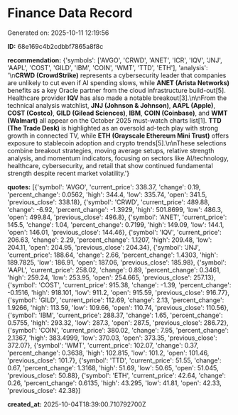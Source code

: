 # Finance Data Record

Generated on: 2025-10-11 12:19:56

**ID:** 68e169c4b2cdbbf7865a8f8c

**recommendation:** {'symbols': ['AVGO', 'CRWD', 'ANET', 'ICR', 'IQV', 'JNJ', 'AAPL', 'COST', 'GILD', 'IBM', 'COIN', 'WMT', 'TTD', 'ETH'], 'analysis': '\n**CRWD (CrowdStrike)** represents a cybersecurity leader that companies are unlikely to cut even if AI spending slows, while **ANET (Arista Networks)** benefits as a key Oracle partner from the cloud infrastructure build-out[5]. Healthcare provider **IQV** has also made a notable breakout[3].\n\nFrom the technical analysis watchlist, **JNJ (Johnson & Johnson)**, **AAPL (Apple)**, **COST (Costco)**, **GILD (Gilead Sciences)**, **IBM**, **COIN (Coinbase)**, and **WMT (Walmart)** all appear on the October 2025 must-watch charts list[1]. **TTD (The Trade Desk)** is highlighted as an oversold ad-tech play with strong growth in connected TV, while **ETH (Grayscale Ethereum Mini Trust)** offers exposure to stablecoin adoption and crypto trends[5].\n\nThese selections combine breakout strategies, moving average setups, relative strength analysis, and momentum indicators, focusing on sectors like AI/technology, healthcare, cybersecurity, and retail that show continued fundamental strength despite recent market volatility.'}

**quotes:** [{'symbol': 'AVGO', 'current_price': 338.37, 'change': 0.19, 'percent_change': 0.0562, 'high': 344.4, 'low': 335.74, 'open': 341.5, 'previous_close': 338.18}, {'symbol': 'CRWD', 'current_price': 489.88, 'change': -6.92, 'percent_change': -1.3929, 'high': 501.8699, 'low': 486.3, 'open': 499.84, 'previous_close': 496.8}, {'symbol': 'ANET', 'current_price': 145.5, 'change': 1.04, 'percent_change': 0.7199, 'high': 149.09, 'low': 144.1, 'open': 146.01, 'previous_close': 144.46}, {'symbol': 'IQV', 'current_price': 206.63, 'change': 2.29, 'percent_change': 1.1207, 'high': 209.48, 'low': 204.11, 'open': 204.95, 'previous_close': 204.34}, {'symbol': 'JNJ', 'current_price': 188.64, 'change': 2.66, 'percent_change': 1.4303, 'high': 189.7825, 'low': 186.91, 'open': 187.06, 'previous_close': 185.98}, {'symbol': 'AAPL', 'current_price': 258.02, 'change': 0.89, 'percent_change': 0.3461, 'high': 259.24, 'low': 253.95, 'open': 254.665, 'previous_close': 257.13}, {'symbol': 'COST', 'current_price': 915.38, 'change': -1.39, 'percent_change': -0.1516, 'high': 918.101, 'low': 911.2, 'open': 915.59, 'previous_close': 916.77}, {'symbol': 'GILD', 'current_price': 112.69, 'change': 2.13, 'percent_change': 1.9266, 'high': 113.59, 'low': 109.66, 'open': 110.74, 'previous_close': 110.56}, {'symbol': 'IBM', 'current_price': 288.37, 'change': 1.65, 'percent_change': 0.5755, 'high': 293.32, 'low': 287.3, 'open': 287.5, 'previous_close': 286.72}, {'symbol': 'COIN', 'current_price': 380.02, 'change': 7.95, 'percent_change': 2.1367, 'high': 383.4999, 'low': 370.03, 'open': 373.35, 'previous_close': 372.07}, {'symbol': 'WMT', 'current_price': 102.07, 'change': 0.37, 'percent_change': 0.3638, 'high': 102.815, 'low': 101.2, 'open': 101.46, 'previous_close': 101.7}, {'symbol': 'TTD', 'current_price': 51.55, 'change': 0.67, 'percent_change': 1.3168, 'high': 51.69, 'low': 50.65, 'open': 51.045, 'previous_close': 50.88}, {'symbol': 'ETH', 'current_price': 42.64, 'change': 0.26, 'percent_change': 0.6135, 'high': 43.295, 'low': 41.81, 'open': 42.33, 'previous_close': 42.38}]

**created_at:** 2025-10-04T18:39:00.710792700Z

